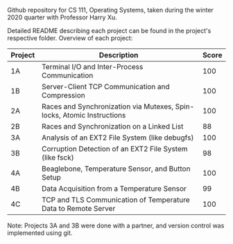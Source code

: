 Github repository for CS 111, Operating Systems, taken during the winter 2020 quarter with Professor Harry Xu.

Detailed README describing each project can be found in the project's respective folder. Overview of each project:

| Project | Description                                                            | Score |
|---------|------------------------------------------------------------------------|-------|
| 1A      | Terminal I/O and Inter-Process Communication                           | 100   |
| 1B      | Server-Client TCP Communication and Compression                        | 100   |
| 2A      | Races and Synchronization via Mutexes, Spin-locks, Atomic Instructions | 100   |
| 2B      | Races and Synchronization on a Linked List                             | 88    |
| 3A      | Analysis of an EXT2 File System (like debugfs)                         | 100   |
| 3B      | Corruption Detection of an EXT2 File System (like fsck)                | 98    |
| 4A      | Beaglebone, Temperature Sensor, and Button Setup                       | 100   |
| 4B      | Data Acquisition from a Temperature Sensor                             | 99    |
| 4C      | TCP and TLS Communication of Temperature Data to Remote Server         | 100   |

Note: Projects 3A and 3B were done with a partner, and version control was implemented using git.
